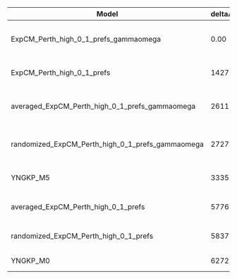 | Model                                            | deltaAIC | LogLikelihood | nParams | ParamValues                                              |
|--------------------------------------------------|----------|---------------|---------|----------------------------------------------------------|
| ExpCM_Perth_high_0_1_prefs_gammaomega            | 0.00     | -51272.78     | 7       | alpha_omega=1.00, beta=1.31, beta_omega=8.37, kappa=3.83 |
| ExpCM_Perth_high_0_1_prefs                       | 1427.14  | -51987.35     | 6       | beta=1.46, kappa=3.52, omega=0.12                        |
| averaged_ExpCM_Perth_high_0_1_prefs_gammaomega   | 2611.88  | -52578.72     | 7       | alpha_omega=0.62, beta=1.40, beta_omega=7.18, kappa=3.70 |
| randomized_ExpCM_Perth_high_0_1_prefs_gammaomega | 2727.52  | -52636.54     | 7       | alpha_omega=0.61, beta=0.00, beta_omega=6.87, kappa=3.73 |
| YNGKP_M5                                         | 3335.60  | -52935.58     | 12      | alpha_omega=0.63, beta_omega=8.51, kappa=3.30            |
| averaged_ExpCM_Perth_high_0_1_prefs              | 5776.08  | -54161.82     | 6       | beta=0.99, kappa=3.38, omega=0.07                        |
| randomized_ExpCM_Perth_high_0_1_prefs            | 5837.40  | -54192.48     | 6       | beta=0.00, kappa=3.35, omega=0.07                        |
| YNGKP_M0                                         | 6272.20  | -54404.88     | 11      | kappa=3.01, omega=0.06                                   |